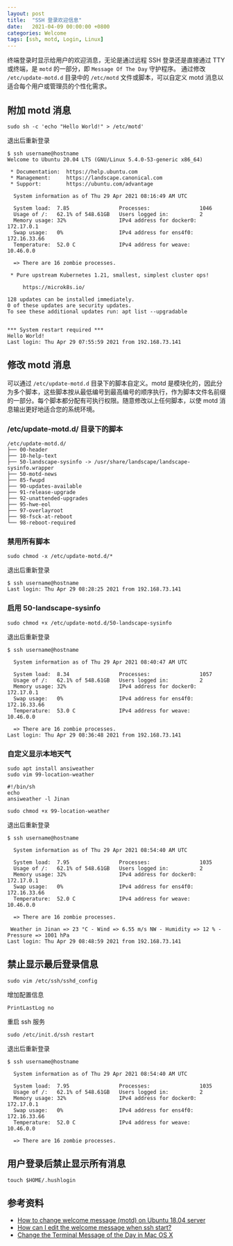 ```yaml
---
layout: post
title:  "SSH 登录欢迎信息"
date:   2021-04-09 00:00:00 +0800
categories: Welcome
tags: [ssh, motd, Login, Linux]
---
```


终端登录时显示给用户的欢迎消息，无论是通过远程 SSH 登录还是直接通过 TTY 或终端，是 ```motd``` 的一部分，即 ```Message Of The Day``` 守护程序。 通过修改 ```/etc/update-motd.d``` 目录中的 ```/etc/motd``` 文件或脚本，可以自定义 motd 消息以适合每个用户或管理员的个性化需求。

## 附加 motd 消息
```shell
sudo sh -c 'echo "Hello World!" > /etc/motd'
```
退出后重新登录
```shell
$ ssh username@hostname
Welcome to Ubuntu 20.04 LTS (GNU/Linux 5.4.0-53-generic x86_64)

 * Documentation:  https://help.ubuntu.com
 * Management:     https://landscape.canonical.com
 * Support:        https://ubuntu.com/advantage

  System information as of Thu 29 Apr 2021 08:16:49 AM UTC

  System load:  7.85                Processes:                1046
  Usage of /:   62.1% of 548.61GB   Users logged in:          2
  Memory usage: 32%                 IPv4 address for docker0: 172.17.0.1
  Swap usage:   0%                  IPv4 address for ens4f0:  172.16.33.66
  Temperature:  52.0 C              IPv4 address for weave:   10.46.0.0

  => There are 16 zombie processes.

 * Pure upstream Kubernetes 1.21, smallest, simplest cluster ops!

     https://microk8s.io/

128 updates can be installed immediately.
0 of these updates are security updates.
To see these additional updates run: apt list --upgradable


*** System restart required ***
Hello World!
Last login: Thu Apr 29 07:55:59 2021 from 192.168.73.141
```

## 修改 motd 消息
可以通过 ```/etc/update-motd.d``` 目录下的脚本自定义。motd 是模块化的，因此分为多个脚本，这些脚本按从最低编号到最高编号的顺序执行，作为脚本文件名前缀的一部分。每个脚本都分配有可执行权限。随意修改以上任何脚本，以使 motd 消息输出更好地适合您的系统环境。

### /etc/update-motd.d/ 目录下的脚本
```
/etc/update-motd.d/
├── 00-header
├── 10-help-text
├── 50-landscape-sysinfo -> /usr/share/landscape/landscape-sysinfo.wrapper
├── 50-motd-news
├── 85-fwupd
├── 90-updates-available
├── 91-release-upgrade
├── 92-unattended-upgrades
├── 95-hwe-eol
├── 97-overlayroot
├── 98-fsck-at-reboot
└── 98-reboot-required
```

### 禁用所有脚本
```shell
sudo chmod -x /etc/update-motd.d/*
```
退出后重新登录
```shell
$ ssh username@hostname
Last login: Thu Apr 29 08:28:25 2021 from 192.168.73.141
```


### 启用 50-landscape-sysinfo
```shell
sudo chmod +x /etc/update-motd.d/50-landscape-sysinfo
```
退出后重新登录
```shell
$ ssh username@hostname

  System information as of Thu 29 Apr 2021 08:40:47 AM UTC

  System load:  8.34                Processes:                1057
  Usage of /:   62.1% of 548.61GB   Users logged in:          2
  Memory usage: 32%                 IPv4 address for docker0: 172.17.0.1
  Swap usage:   0%                  IPv4 address for ens4f0:  172.16.33.66
  Temperature:  53.0 C              IPv4 address for weave:   10.46.0.0

  => There are 16 zombie processes.
Last login: Thu Apr 29 08:36:48 2021 from 192.168.73.141
```

### 自定义显示本地天气
```shell
sudo apt install ansiweather
sudo vim 99-location-weather
```
```shell
#!/bin/sh
echo
ansiweather -l Jinan
```
```shell
sudo chmod +x 99-location-weather
```
退出后重新登录
```shell
$ ssh username@hostname

  System information as of Thu 29 Apr 2021 08:54:40 AM UTC

  System load:  7.95                Processes:                1035
  Usage of /:   62.1% of 548.61GB   Users logged in:          2
  Memory usage: 32%                 IPv4 address for docker0: 172.17.0.1
  Swap usage:   0%                  IPv4 address for ens4f0:  172.16.33.66
  Temperature:  52.0 C              IPv4 address for weave:   10.46.0.0

  => There are 16 zombie processes.

 Weather in Jinan => 23 °C - Wind => 6.55 m/s NW - Humidity => 12 % - Pressure => 1001 hPa 
Last login: Thu Apr 29 08:48:59 2021 from 192.168.73.141
```

## 禁止显示最后登录信息
```shell
sudo vim /etc/ssh/sshd_config
```
增加配置信息
```
PrintLastLog no
```
重启 ssh 服务
```shell
sudo /etc/init.d/ssh restart
```
退出后重新登录
```shell
$ ssh username@hostname

  System information as of Thu 29 Apr 2021 08:54:40 AM UTC

  System load:  7.95                Processes:                1035
  Usage of /:   62.1% of 548.61GB   Users logged in:          2
  Memory usage: 32%                 IPv4 address for docker0: 172.17.0.1
  Swap usage:   0%                  IPv4 address for ens4f0:  172.16.33.66
  Temperature:  52.0 C              IPv4 address for weave:   10.46.0.0

  => There are 16 zombie processes.
```

## 用户登录后禁止显示所有消息
```shell
touch $HOME/.hushlogin
```

## 参考资料
* [How to change welcome message (motd) on Ubuntu 18.04 server](https://linuxconfig.org/how-to-change-welcome-message-motd-on-ubuntu-18-04-server)
* [How can I edit the welcome message when ssh start?](https://serverfault.com/questions/407033/how-can-i-edit-the-welcome-message-when-ssh-start)
* [Change the Terminal Message of the Day in Mac OS X](https://osxdaily.com/2007/01/30/change-the-mac-os-x-terminals-message-of-the-day/)
